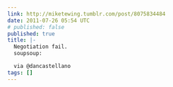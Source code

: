 ```yaml
---
link: http://miketewing.tumblr.com/post/8075834484
date: 2011-07-26 05:54 UTC
# published: false
published: true
title: |-
  Negotiation fail.
  soupsoup:

  via @dancastellano
tags: []
---
```



